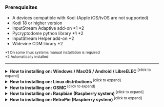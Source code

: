 ### Prerequisites
* A devices compatible with Kodi (Apple iOS/tvOS are not supported)
* Kodi 18 or higher version
* InputStream Adaptive add-on *1 *2
* Pycryptodome python library *1 *2
* InputStream Helper add-on *2
* Widevine CDM library *2

<sup>
*1 On some linux systems manual installation is required<br/>
*2 Automatically installed
</sup>

---

<details>
<summary><b>How to installing on: Windows / MacOS / Android / LibreELEC</b><sup> [click to expand]</sup></summary>
<p>

Download the Repository zip file `repository.castagnait-1.0.x.zip` from the [GitHub Readme](https://github.com/CastagnaIT/plugin.video.netflix#quick-download-links)

If you are using an external device: copy this file to an USB flash drive or memory card and connect it to the device

* Now open Kodi and in the Add-ons browser, choose _Install from zip file_
* Navigate in to the Home/downloads folder (or USB flash drive/memory card if you use an external device)<br/>
then install the repository file `repository.castagnait-1.0.x.zip`
* Return to the add-ons browser and choose _Install from repository_<br/>
then select CastagnaIT repository and install Netflix add-on

</p>
</details>



<details>
<summary><b>How to installing on: Linux distributions</b><sup> [click to expand]</sup></summary>
<p>

Download the Repository zip file `repository.castagnait-1.0.x.zip` from the [GitHub Readme](https://github.com/CastagnaIT/plugin.video.netflix#quick-download-links)

If you are using an external device: copy this file to an USB flash drive or memory card and connect it to the device

* Now open Kodi and in the Add-ons browser, choose _Install from zip file_
* Navigate in to the Home/downloads folder (or USB flash drive/memory card if you use an external device)<br/>
then install the repository file `repository.castagnait-1.0.x.zip`
* Return to the add-ons browser and choose _Install from repository_<br/>
then select CastagnaIT repository and install Netflix add-on

On some linux distributions additional libraries are needed (On Ubuntu and flavors are already installed)

In the terminal run these commands:

<pre>
sudo apt install build-essential python-dev python-pip python-setuptools
pip install --user pycryptodomex
</pre>

</p>
</details>



<details>
<summary><b>How to installing on: OSMC</b><sup> [click to expand]</sup></summary>
<p>

After installing OSMC and completing the configuration of the first boot, you must connect from the computer with a terminal software that support SSH connection type.

On MacOS you can use Terminal app, on Windows [Putty](https://www.chiark.greenend.org.uk/~sgtatham/putty/latest.html), on Linux use the “ssh” command.

You can find some detailed instruction on [OSMC WIKI](https://osmc.tv/wiki/general/accessing-the-command-line/)
To connect to OSMC, you need the IP address of device and user/password (default credentials on OSMC WIKI)

After establishing the connection with a terminal:

* In the terminal run these commands:
<pre>
sudo apt-get update
sudo apt-get dist-upgrade
sudo apt-get install python-crypto
sudo apt-get install build-essential python-pip
sudo pip install -U setuptools
sudo pip install wheel
sudo pip install pycryptodomex
</pre>
* In the terminal run these commands to download the Repository zip:
<pre>
USE THIS FOR KODI 18 LEIA:
wget https://github.com/castagnait/repository.castagnait/raw/master/repository.castagnait-1.0.1.zip
USE THIS FOR KODI 19 MATRIX:
wget https://github.com/castagnait/repository.castagnait/raw/matrix/repository.castagnait-1.0.0.zip
</pre>
* Now open Kodi and in the Add-ons browser, choose _Install from zip file_
* Navigate in to the Home folder<br/>
then install the repository file `repository.castagnait-1.0.x.zip`
* Return to the add-ons browser and choose _Install from repository_<br/>
then select CastagnaIT repository and install Netflix add-on

</p>
</details>



<details>
<summary><b>How to installing on: Raspbian (Raspberry system)</b><sup> [click to expand]</sup></summary>
<p>

Download the Repository zip file `repository.castagnait-1.0.x.zip` from the [GitHub Readme](https://github.com/CastagnaIT/plugin.video.netflix#quick-download-links)

* Open Raspberry Terminal app and run these commands:
<pre>
sudo apt update
sudo apt install build-essential python-pip
sudo apt install python-setuptools
sudo pip install wheel
pip install pycryptodomex
sudo apt install kodi-inputstream-adaptive
</pre>
* Now open Kodi and follow the menu: `Add-ons browser` > `My add-ons` > `VideoPlayer InputStream`<br/>
so click on `InpuStream Adaptive` and enable it.
* Return to the Add-ons browser, choose _Install from zip file_
* Navigate in to the Home/downloads folder<br/>
then install the repository file `repository.castagnait-1.0.x.zip`
* Return to the add-ons browser and choose _Install from repository_<br/>
then select CastagnaIT repository and install Netflix add-on

</p>
</details>



<details>
<summary><b>How to installing on: RetroPie (Raspberry system)</b><sup> [click to expand]</sup></summary>
<p>

Download the Repository zip file `repository.castagnait-1.0.x.zip` from the [GitHub Readme](https://github.com/CastagnaIT/plugin.video.netflix#quick-download-links)

Copy this file to an USB flash drive or memory card and connect it to the device

* Open RetroPie shell and run these commands:
<pre>
sudo apt update
sudo apt install build-essential python-setuptools python-pip
sudo pip install wheel pycryptodomex
sudo apt install libnss3
</pre>
* Now open Kodi and in the Add-ons browser, choose _Install from zip file_
* Navigate in to the USB flash drive/memory card<br/>
then install the repository file `repository.castagnait-1.0.x.zip`
* Return to the add-ons browser and choose _Install from repository_<br/>
then select CastagnaIT repository and install Netflix add-on

</p>
</details>
